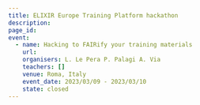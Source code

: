 ```yaml
---
title: ELIXIR Europe Training Platform hackathon
description: 
page_id: 
event:
  - name: Hacking to FAIRify your training materials
    url:
    organisers: L. Le Pera P. Palagi A. Via  
    teachers: []
    venue: Roma, Italy
    event_date: 2023/03/09 - 2023/03/10
    state: closed
---
```





<br>
